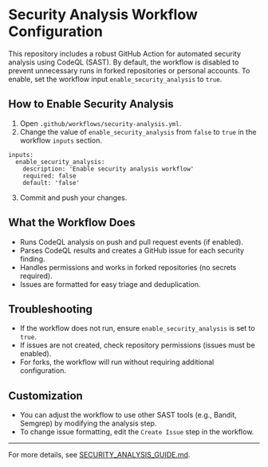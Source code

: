 # Security Analysis Workflow Configuration

This repository includes a robust GitHub Action for automated security analysis using CodeQL (SAST). By default, the workflow is disabled to prevent unnecessary runs in forked repositories or personal accounts. To enable, set the workflow input `enable_security_analysis` to `true`.

## How to Enable Security Analysis

1. Open `.github/workflows/security-analysis.yml`.
2. Change the value of `enable_security_analysis` from `false` to `true` in the workflow `inputs` section.

```
inputs:
  enable_security_analysis:
    description: 'Enable security analysis workflow'
    required: false
    default: 'false'
```

3. Commit and push your changes.

## What the Workflow Does

- Runs CodeQL analysis on push and pull request events (if enabled).
- Parses CodeQL results and creates a GitHub issue for each security finding.
- Handles permissions and works in forked repositories (no secrets required).
- Issues are formatted for easy triage and deduplication.

## Troubleshooting

- If the workflow does not run, ensure `enable_security_analysis` is set to `true`.
- If issues are not created, check repository permissions (issues must be enabled).
- For forks, the workflow will run without requiring additional configuration.

## Customization

- You can adjust the workflow to use other SAST tools (e.g., Bandit, Semgrep) by modifying the analysis step.
- To change issue formatting, edit the `Create Issue` step in the workflow.

---

For more details, see [SECURITY_ANALYSIS_GUIDE.md](../SECURITY_ANALYSIS_GUIDE.md).
